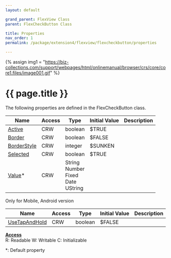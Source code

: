 ```yaml
---
layout: default

grand_parent: FlexView Class
parent: FlexCheckButton Class

title: Properties
nav_order: 1
permalink: /package/extension4/flexview/flexcheckbutton/properties

---
```

{% assign img1 = "https://biz-collections.com/support/webpages/html/onlinemanual/browser/crs/core/core1.files/image001.gif" %}


# {{ page.title }}

The following properties are defined in the FlexCheckButton class.

|Name       | Access | Type   | Initial Value | Description |
|----------	|--------|--------|---------------|-------------|
|[Active](/package/extension4/flexview/flexcheckbutton/properties/active) | CRW | boolean | $TRUE | |
|[Border](/package/extension4/flexview/flexcheckbutton/properties/border) | CRW | boolean | $FALSE | |
|[BorderStyle](/package/extension4/flexview/flexcheckbutton/properties/borderstyle) | CRW | integer | $SUNKEN | |
|[Selected](/package/extension4/flexview/flexcheckbutton/properties/selected) | CRW | boolean | $TRUE | |
|[Value](/package/extension4/flexview/flexcheckbutton/properties/value)* | CRW | String<br>Number<br>Fixed<br>Date<br>UString |  | |

Only for Mobile, Android version 

|Name       | Access | Type   | Initial Value | Description |
|----------	|--------|--------|---------------|-------------|
|[UseTapAndHold](/package/extension4/flexview/flexcheckbutton/properties/usetapandhold) | CRW | boolean | $FALSE | |

<u><b>Access</b></u><br>
R: Readable
W: Writable
C: Initializable

*: Default property